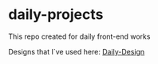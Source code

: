 # daily-projects
This repo created for daily front-end works



Designs that I`ve used here: [Daily-Design](https://uidesigndaily.com/)
